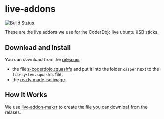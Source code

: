 # live-addons

[![Build Status](https://travis-ci.org/CoderDojoPotsdam/live-addons.svg?branch=master)](https://travis-ci.org/CoderDojoPotsdam/live-addons)

These are the live addons we use for the CoderDojo live ubuntu USB sticks.

## Download and Install

You can download from the [releases][releases]

- the file [z-coderdojo.squashfs](https://niccokunzmann.github.io/download_latest/z-coderdojo.squashfs) and put it into the 
  folder `casper` next to the `filesystem.squashfs` file.
- the [ready made iso image](https://niccokunzmann.github.io/download_latest/ubuntu-16.10-coderdojo-amd64.iso).

## How It Works

We use [live-addon-maker][lam] to create the file you can downloaf from the relases.

[lam]: https://github.com/CodersOS/live-addon-maker
[releases]: https://github.com/CoderDojoPotsdam/live-addons/releases/latest

